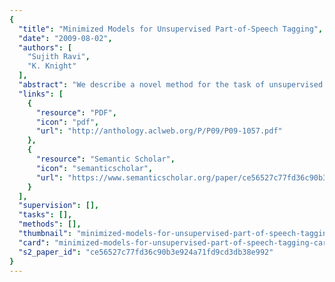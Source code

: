 ```yaml
---
{
  "title": "Minimized Models for Unsupervised Part-of-Speech Tagging",
  "date": "2009-08-02",
  "authors": [
    "Sujith Ravi",
    "K. Knight"
  ],
  "abstract": "We describe a novel method for the task of unsupervised POS tagging with a dictionary, one that uses integer programming to explicitly search for the smallest model that explains the data, and then uses EM to set parameter values. We evaluate our method on a standard test corpus using different standard tagsets (a 45-tagset as well as a smaller 17-tagset), and show that our approach performs better than existing state-of-the-art systems in both settings.",
  "links": [
    {
      "resource": "PDF",
      "icon": "pdf",
      "url": "http://anthology.aclweb.org/P/P09/P09-1057.pdf"
    },
    {
      "resource": "Semantic Scholar",
      "icon": "semanticscholar",
      "url": "https://www.semanticscholar.org/paper/ce56527c77fd36c90b3e924a71fd9cd3db38e992"
    }
  ],
  "supervision": [],
  "tasks": [],
  "methods": [],
  "thumbnail": "minimized-models-for-unsupervised-part-of-speech-tagging-thumb.jpg",
  "card": "minimized-models-for-unsupervised-part-of-speech-tagging-card.jpg",
  "s2_paper_id": "ce56527c77fd36c90b3e924a71fd9cd3db38e992"
}
---
```


